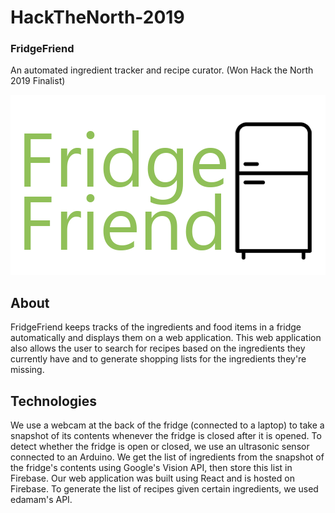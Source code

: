# HackTheNorth-2019
### FridgeFriend
An automated ingredient tracker and recipe curator.  (Won Hack the North 2019 Finalist)

![FridgeFriendLogo](/pictures/fridgeFriendLogo.png)

## About
FridgeFriend keeps tracks of the ingredients and food items in a fridge automatically and displays them on a web application. 
This web application also allows the user to search for recipes based on the ingredients they currently have and to generate shopping lists for the ingredients they're missing.

## Technologies
We use a webcam at the back of the fridge (connected to a laptop) to take a snapshot of its contents whenever the fridge is closed after it is opened. To detect whether the fridge is open or closed, we use an ultrasonic sensor connected to an Arduino. We get the list of ingredients from the snapshot of the fridge's contents using Google's Vision API, then store this list in Firebase. 
Our web application was built using React and is hosted on Firebase.  To generate the list of recipes given certain ingredients, we used edamam's API.

